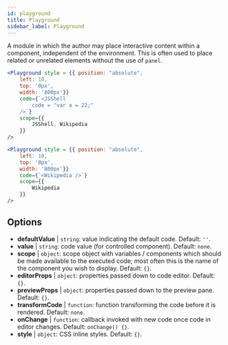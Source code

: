 ```yaml
---
id: playground 
title: Playground
sidebar_label: Playground
---
```


A module in which the author may place interactive content within a component, independent of the environment. This is often used to place related or unrelated elements without the use of `panel`.

```jsx live
<Playground style = {{ position: "absolute",  
    left: 10, 
    top: '0px',
    width: '800px'}}
    code={`<JSShell
        code = "var a = 22;"
    />`}
    scope={{
        JSShell, Wikipedia
    }}
/>
```

```jsx live
<Playground style = {{ position: "absolute",  
    left: 10, 
    top: '0px',
    width: '800px'}}
    code={`<Wikipedia />`}
    scope={{
        Wikipedia
    }}
/>
```



## Options

* __defaultValue__ | `string`: value indicating the default code. Default: `''`.
* __value__ | `string`: code value (for controlled component). Default: `none`.
* __scope__ | `object`: scope object with variables / components which should be made available to the executed code; most often this is the name of the component you wish to display. Default: `{}`.
* __editorProps__ | `object`: properties passed down to code editor. Default: `{}`.
* __previewProps__ | `object`: properties passed down to the preview pane. Default: `{}`.
* __transformCode__ | `function`: function transforming the code before it is rendered. Default: `none`.
* __onChange__ | `function`: callback invoked with new code once code in editor changes. Default: `onChange() {}`.
* __style__ | `object`: CSS inline styles. Default: `{}`.

